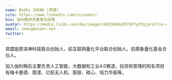 ```yaml
---
name: Bodhi ZHENG (郑譞)
site: https://www.linkedin.com/in/xuanr/
bio: 伽利略资本董事总经理
avatar: https://media.licdn.com/dms/image/C4E03AQGLR5TSP7gfPg/profile-displayphoto-shrink_200_200/0?e=1573689600&v=beta&t=afrUTiJhffJ8z-6VB1ZlvdRvtLWmhiumDbKg923und8
email: zheng@xuanr.net
twitter: 
---
```


郑譞是原洛神科技联合创始人，前互联网量化平台联合创始人，前鼎象量化基金合伙人。

加入伽利略后主要负责人工智能，大数据和工业4.0赛道，投资和管理的知名项目有梅卡曼德、图漾、亿航无人机、医联、硅心、恒力华振等。
